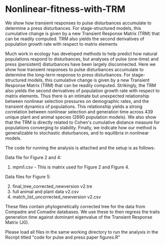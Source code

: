 # Nonlinear-fitness-with-TRM
We show how transient responses to pulse disturbances accumulate to determine a press disturbances. For stage-structured models, this cumulative change is given by a new Transient Response Matrix (TRM) that can be readily computed. TRM also yields the second derivatives of population growth rate with respect to matrix elements

Much work in ecology has developed methods to help predict how natural populations respond to disturbances, but analyses of pulse (one-time) and press (persistent) disturbances have been largely disconnected. Here we show how transient responses to pulse disturbances accumulate to determine the long-term response to press disturbances. For stage-structured models, this cumulative change is given by a new Transient Response Matrix (TRM) that can be readily computed. Strikingly, the TRM also yields the second derivatives of population growth rate with respect to matrix elements. Thus there is an intimate but unexpected relationship between nonlinear selection pressures on demographic rates, and the transient dynamics of populations. This relationship yields a strong correlation between nonlinear selection and generation time across 439 unique plant and animal species (2690 population models). We also show that the TRM is directly related to Cohen's cumulative distance measure for populations converging to stability. Finally, we indicate how our method is generalizable to stochastic disturbances, and to equilibria in nonlinear models.

The code for running the analysis is attached and the setup is as follows:

Data file for Figure 2 and 4:

1) mpm1.csv - This is matrix used for Figure 2 and Figure 4.

Data files for Figure 5:

2) final_tree_corrected_newversion v2.tre
3) full animal and plant data v2.csv
4) match_list_uncorrected_newversion v2.csv

These files contain phylogenetically corrected tree for the data from Compadre and Comadre databases. We use these to then regress the traits generation time against dominant eigenvalue of the Transient Response Matrix (J0).

Please load all files in the same working directory to run the analysis in the Rscript titled "code for pulse and press paper figures.R"

